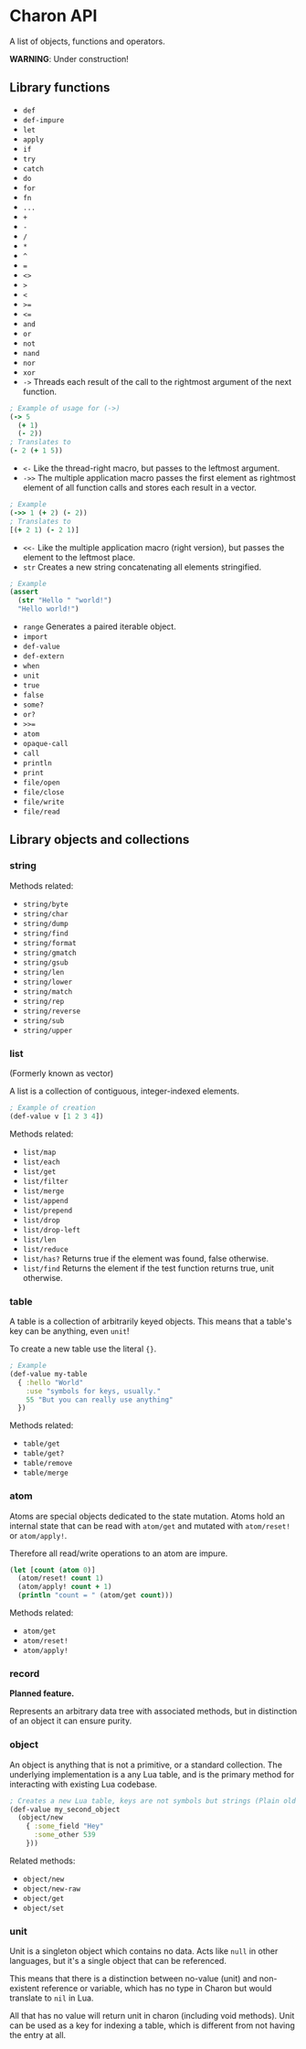 # Charon API

A list of objects, functions and operators.

**WARNING**: Under construction!

## Library functions

 - `def`
 - `def-impure`
 - `let`
 - `apply`
 - `if`
 - `try`
 - `catch`
 - `do`
 - `for`
 - `fn`
 - `...`
 - `+`
 - `-`
 - `/`
 - `*`
 - `^`
 - `=`
 - `<>`
 - `>`
 - `<`
 - `>=`
 - `<=`
 - `and`
 - `or`
 - `not`
 - `nand`
 - `nor`
 - `xor`
 - `->` Threads each result of the call to the rightmost argument of the next
 function.
```clj
; Example of usage for (->)
(-> 5
  (+ 1)
  (- 2))
; Translates to
(- 2 (+ 1 5))
```
 - `<-` Like the thread-right macro, but passes to the leftmost argument.
 - `->>` The multiple application macro passes the first element as rightmost
 element of all function calls and stores each result in a vector.
```clj
; Example
(->> 1 (+ 2) (- 2))
; Translates to
[(+ 2 1) (- 2 1)]
```
 - `<<-` Like the multiple application macro (right version), but passes the
 element to the leftmost place.
 - `str` Creates a new string concatenating all elements stringified.
```clj
; Example
(assert
  (str "Hello " "world!")
  "Hello world!")
```
 - `range` Generates a paired iterable object.
 - `import`
 - `def-value`
 - `def-extern`
 - `when`
 - `unit`
 - `true`
 - `false`
 - `some?`
 - `or?`
 - `>>=`
 - `atom`
 - `opaque-call`
 - `call`
 - `println`
 - `print`
 - `file/open`
 - `file/close`
 - `file/write`
 - `file/read`

## Library objects and collections

### string

Methods related:

 - `string/byte`
 - `string/char`
 - `string/dump`
 - `string/find`
 - `string/format`
 - `string/gmatch`
 - `string/gsub`
 - `string/len`
 - `string/lower`
 - `string/match`
 - `string/rep`
 - `string/reverse`
 - `string/sub`
 - `string/upper`

### list

(Formerly known as vector)

A list is a collection of contiguous, integer-indexed elements.

```clj
; Example of creation
(def-value v [1 2 3 4])
```

Methods related:

 - `list/map`
 - `list/each`
 - `list/get`
 - `list/filter`
 - `list/merge`
 - `list/append`
 - `list/prepend`
 - `list/drop`
 - `list/drop-left`
 - `list/len`
 - `list/reduce`
 - `list/has?` Returns true if the element was found, false otherwise.
 - `list/find` Returns the element if the test function returns true, unit
 otherwise.

### table

A table is a collection of arbitrarily keyed objects. This means that a table's
key can be anything, even `unit`!

To create a new table use the literal `{}`.

```clj
; Example
(def-value my-table
  { :hello "World"
    :use "symbols for keys, usually."
    55 "But you can really use anything"
  })
```

Methods related:

 - `table/get`
 - `table/get?`
 - `table/remove`
 - `table/merge`

### atom

Atoms are special objects dedicated to the state mutation. Atoms hold an
internal state that can be read with `atom/get` and mutated with `atom/reset!`
or `atom/apply!`.

Therefore all read/write operations to an atom are impure.

```clj
(let [count (atom 0)]
  (atom/reset! count 1)
  (atom/apply! count + 1)
  (println "count = " (atom/get count)))
```

Methods related:

 - `atom/get`
 - `atom/reset!`
 - `atom/apply!`

### record

**Planned feature.**

Represents an arbitrary data tree with associated methods, but
in distinction of an object it can ensure purity.

### object

An object is anything that is not a primitive, or a standard collection. The
underlying implementation is a any Lua table, and is the primary method for
interacting with existing Lua codebase.

```clj
; Creates a new Lua table, keys are not symbols but strings (Plain old Lua).
(def-value my_second_object
  (object/new
    { :some_field "Hey"
      :some_other 539
    }))
```

Related methods:

 - `object/new`
 - `object/new-raw`
 - `object/get`
 - `object/set`

### unit

Unit is a singleton object which contains no data. Acts like `null` in other
languages, but it's a single object that can be referenced.

This means that there is a distinction between no-value (unit) and non-existent
reference or variable, which has no type in Charon but would translate to `nil`
in Lua.

All that has no value will return unit in charon (including void methods). Unit
can be used as a key for indexing a table, which is different from not having
the entry at all.
